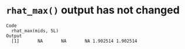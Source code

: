 # `rhat_max()` output has not changed

    Code
      rhat_max(mids, 5L)
    Output
      [1]       NA       NA       NA 1.902514 1.902514

